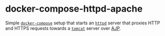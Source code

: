 # docker-compose-httpd-apache

Simple [`docker-compose`] setup that starts an [`httpd`] server that proxies
HTTP and HTTPS requests towards a [`tomcat`] server over [AJP].

[`docker-compose`]: https://docs.docker.com/compose/
[`httpd`]: https://httpd.apache.org/
[`tomcat`]: https://tomcat.apache.org/
[AJP]: https://en.wikipedia.org/wiki/Apache_JServ_Protocol
